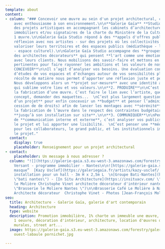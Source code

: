 ```yaml
---
template: about
content:
- column: "### Concevoir une œuvre au sein d'un projet architectural, c'est penser
    avec enthousiasme à son environnement.\n\n**Galerie Gaïa** **Studio** conçoit
    des projets artistiques en accompagnant les cabinets d’architecture, les promoteurs
    immobiliers et/ou signataires de la charte du Ministère de la Culture 1 immeuble
    1 œuvre.\n\nGalerie Gaïa Studio répond à des **appels d'offres publics** - en
    réflexion avec nos artistes - sur des projets où les collectivités souhaitent
    valoriser leurs territoires et des espaces publics (médiathèque - lycée - collège
    - espace culturel).\n\nGalerie Gaïa Studio accompagne des **groupes hôteliers,
    des architectes décorateurs** qui pensent **l'art comme une émotion à partager**
    avec leurs clients. Nous mobilisons des savoir-faire et mettons en place des collaborations
    pertinentes pour faire rayonner les ambitions et les valeurs de nos clients.\n\n**1.
    CONCEVOIR**\n\nIl s’agit d’analyser vos besoins. Une évaluation constituée d’entretiens,
    d’études de vos espaces et d’échanges autour de vos sensibilités plastiques. Cette
    récolte de matière nous permet d’apporter une réflexion juste et personnalisée.
    Nous développons alors un **projet sur-mesure** avec une identité artistique forte,
    qui sublime votre lieu et vos valeurs.\n\n**2. PRODUIRE**\n\nC’est d’abord planifier
    la fabrication d’une œuvre. C’est faire le lien avec l’artiste, questionner son
    concept, demander des maquettes...  \nC’est plus largement questionner la **faisabilité
    d’un projet** pour enfin concevoir un **budget** et penser l’administratif (contrats,
    cession de de droits) afin de lancer les montages avec **sérénité**.  \nNous suivons
    la fabrication de l’œuvre dans le respect des contraintes budgétaires et calendaires,
    **jusqu’à son installation sur site**.\n\n**3. COMMUNIQUER**\n\nPenser une stratégie
    de **communication interne et externe**, c’est analyser vos publics, valoriser
    le projet et lui apporter une lisibilité.  \nC’est penser une **médiation** pertinente
    pour les collaborateurs, le grand public, et les institutionnels impliqués dans
    le projet."
  contact:
    display: true
    placeholder: Renseignement pour un projet architectural
- contact:
    placeholder: Un message à nous adresser ?
  column: "![](https://galerie-gaia.s3.eu-west-3.amazonaws.com/forestry/galerie-gaia-fresque-HD_0.jpg)Fresque
    Versant - programme immobilier - Nantes\n\n![https://galerie-gaia.s3.eu-west-3.amazonaws.com/forestry/masque.jpg](https://galerie-gaia.s3.eu-west-3.amazonaws.com/forestry/masque.jpg)\n\n“Le
    masque”  [Kazy Usclef](https://galeriegaia.fr/artists/kazy-usclef/ \"1% artistique\")
    installation pour un hall - 3m H x 2,5m L  \n[Groupe Bati-Nantes](https://www.batinantes.fr/
    \"bati nantes\") - [In Situ Architecture](https://insituacv.com/ \"in situ acv\")\n\n![café
    le Molière Christophe Vinet architecte décorateur d'intérieur nantes loire atlantique](https://galerie-gaia.s3.eu-west-3.amazonaws.com/forestry/galeriegaia@brasserielemoliere@jeanfrancoismoliere.jpg
    \"Brasserie le Moliere Nantes \")\n\nBrasserie Café Le Molière à Nantes - Réalisation
    Architecte décorateur  Christophe Vinet - Photos [Jean-François Molliere]()"
seo:
  title: Architecture - Galerie Gaïa, galerie d'art contemporain
  heading: Architecture
  type: website
  description: Promotion immobilière, 1% charte un immeuble une œuvre, 1 immeuble
    1 oeuvre, décoration d'intérieur, architecture, location d'œuvres d'art, fresques
    murales, street art...
  image: https://galerie-gaia.s3.eu-west-3.amazonaws.com/forestry/galeriegaia-magazinecoté
    ouest-labaule pornichet.jpg

---
```

